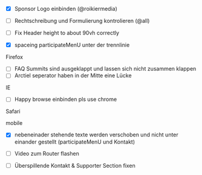 - [x] Sponsor Logo einbinden (@roikiermedia)
- [ ] Rechtschreibung und Formulierung kontrolieren (@all)
- [ ] Fix Header height to about 90vh correctly
- [x] spaceing participateMenU unter der trennlinie 


 Firefox
- [ ] FAQ Summits sind ausgeklappt und lassen sich nicht zusammen klappen
- [ ] Arctiel seperator haben in der Mitte eine Lücke

IE

- [ ] Happy browse einbinden pls use chrome

Safari

mobile

- [x] nebeneinader stehende texte werden verschoben und nicht unter einander gestellt (participateMenU und Kontakt)

- [ ] Video zum Router flashen
- [ ] Überspillende Kontakt & Supporter Section fixen
